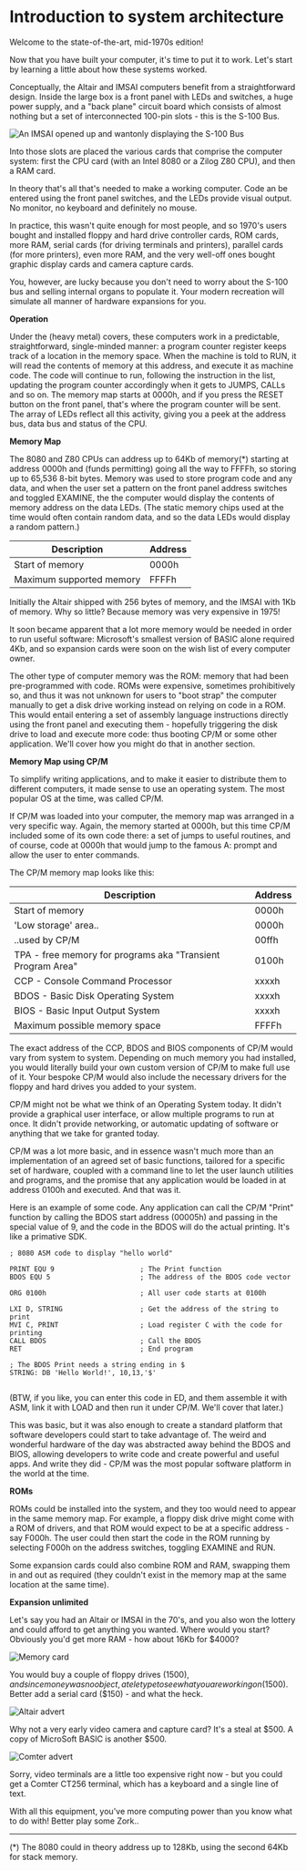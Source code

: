 # Introduction to system architecture

Welcome to the state-of-the-art, mid-1970s edition!

Now that you have built your computer, it's time to put it to work. Let's start by learning a little about how these systems worked.

Conceptually, the Altair and IMSAI computers benefit from a straightforward design. Inside the large box is a front panel with LEDs and switches, a huge power supply, and a "back plane" circuit board which consists of almost nothing but a set of interconnected 100-pin slots - this is the S-100 Bus.

![An IMSAI opened up and wantonly displaying the S-100 Bus](images/imsai-bus.png)

Into those slots are placed the various cards that comprise the computer system: first the CPU card (with an Intel 8080 or a Zilog Z80 CPU), and then a RAM card.

In theory that's all that's needed to make a working computer. Code an be entered using the front panel switches, and the LEDs provide visual output. No monitor, no keyboard and definitely no mouse.

 In practice, this wasn't quite enough for most people, and so 1970's users bought and installed floppy and hard drive controller cards, ROM cards, more RAM, serial cards (for driving terminals and printers), parallel cards (for more printers), even more RAM, and the very well-off ones bought graphic display cards and camera capture cards.

You, however, are lucky because you don't need to worry about the S-100 bus and selling internal organs to populate it. Your modern recreation will simulate all manner of hardware expansions for you.

**Operation**

Under the (heavy metal) covers, these computers work in a predictable, straightforward, single-minded manner: a program counter register keeps track of a location in the memory space. When the machine is told to RUN, it will read the contents of memory at this address, and execute it as machine code. The code will continue to run, following the instruction in the list, updating the program counter accordingly when it gets to JUMPS, CALLs and so on. The memory map starts at 0000h, and if you press the RESET button on the front panel, that's where the program counter will be sent. The array of LEDs reflect all this activity, giving you a peek at the address bus, data bus and status of the CPU. 

**Memory Map**

The 8080 and Z80 CPUs can address up to 64Kb of memory(*) starting at address 0000h and (funds permitting) going all the way to FFFFh, so storing up to 65,536 8-bit bytes. Memory was used to store program code and any data, and when the user set a pattern on the front panel address switches and toggled EXAMINE, the the computer would display the contents of memory address on the data LEDs. (The static memory chips used at the time would often contain random data, and so the data LEDs would display a random pattern.)

| Description     | Address |
|-----------------|---------|
| Start of memory | 0000h |
| Maximum supported memory   | FFFFh |

Initially the Altair shipped with 256 bytes of memory, and the IMSAI with 1Kb of memory. Why so little? Because memory was very expensive in 1975!

It soon became apparent that a lot more memory would be needed in order to run useful software: Microsoft's smallest version of BASIC alone required 4Kb, and so expansion cards were soon on the wish list of every computer owner.

The other type of computer memory was the ROM: memory that had been pre-programmed with code. ROMs were expensive, sometimes prohibitively so, and thus it was not unknown for users to "boot strap" the computer manually to get a disk drive working instead on relying on code in a ROM. This would entail entering a set of assembly language instructions directly using the front panel and executing them - hopefully triggering the disk drive to load and execute more code: thus booting CP/M or some other application. We'll cover how you might do that in another section.

**Memory Map using CP/M**

To simplify writing applications, and to make it easier to distribute them to different computers, it made sense to use an operating system. The most popular OS at the time, was called CP/M.

If CP/M was loaded into your computer, the memory map was arranged in a very specific way. Again, the memory started at 0000h, but this time CP/M included some of its own code there: a set of jumps to useful routines, and of course, code at 0000h that would jump to the famous A: prompt and allow the user to enter commands.

The CP/M memory map looks like this:

| Description                       | Address |
|-----------------------------------|---------|
| Start of memory                   | 0000h   |
| 'Low storage' area..                   | 0000h |
| ..used by CP/M                     | 00ffh  |
| TPA - free memory for programs aka "Transient Program Area" | 0100h   |
| CCP - Console Command Processor        | xxxxh |
| BDOS - Basic Disk Operating System                              |xxxxh|
| BIOS - Basic Input Output System                             |xxxxh|
| Maximum possible memory space      | FFFFh   |

The exact address of the CCP, BDOS and BIOS components of CP/M would vary from system to system. Depending on much memory you had installed, you would literally build your own custom version of CP/M to make full use of it. Your bespoke CP/M would also include the necessary drivers for the floppy and hard drives you added to your system.

CP/M might not be what we think of an Operating System today. It didn't provide a graphical user interface, or allow multiple programs to run at once. It didn't provide networking, or automatic updating of software or anything that we take for granted today.

CP/M was a lot more basic, and in essence wasn't much more than an implementation of an agreed set of basic functions, tailored for a specific set of hardware, coupled with a command line to let the user launch utilities and programs, and the promise that any application would be loaded in at address 0100h and executed. And that was it.

Here is an example of some code. Any application can call the CP/M "Print" function by calling the BDOS start address (00005h) and passing in the special value of 9, and the code in the BDOS will do the actual printing. It's like a primative SDK.

```ASM
; 8080 ASM code to display "hello world"

PRINT EQU 9                     ; The Print function
BDOS EQU 5                      ; The address of the BDOS code vector

ORG 0100h                       ; All user code starts at 0100h

LXI D, STRING                   ; Get the address of the string to print
MVI C, PRINT                    ; Load register C with the code for printing
CALL BDOS                       ; Call the BDOS
RET                             ; End program

; The BDOS Print needs a string ending in $
STRING: DB 'Hello World!', 10,13,'$'    
                                        
```

(BTW, if you like, you can enter this code in ED, and them assemble it with ASM, link it with LOAD and then run it under CP/M. We'll cover that later.)

This was basic, but it was also enough to create a standard platform that software developers could start to take advantage of. The weird and wonderful hardware of the day was abstracted away behind the BDOS and BIOS, allowing developers to write code and create powerful and useful apps. And write they did - CP/M was the most popular software platform in the world at the time.


**ROMs**

ROMs could be installed into the system, and they too would need to appear in the same memory map. For example, a floppy disk drive might come with a ROM of drivers, and that ROM would expect to be at a specific address - say F000h. The user could then start the code in the ROM running by selecting F000h on the address switches, toggling EXAMINE and RUN.

Some expansion cards could also combine ROM and RAM, swapping them in and out as required (they couldn't exist in the memory map at the same location at the same time).


**Expansion unlimited**


Let's say you had an Altair or IMSAI in the 70's, and you also won the lottery and could afford to get anything you wanted. Where would you start? Obviously you'd get more RAM - how about 16Kb for $4000? 

![Memory card](images/memory-card.jpg)

You would buy a couple of floppy drives ($1500), and since money was no object, a teletype to see what you are working on ($1500). Better add a serial card ($150) - and what the heck. 

![Altair advert](images/altair-advert.jpg)

Why not a very early video camera and capture card? It's a steal at $500. A copy of MicroSoft BASIC is another $500. 

![Comter advert](images/comter.jpg)

Sorry, video terminals are a little too expensive right now - but you could get a Comter CT256 terminal, which has a keyboard and a single line of text.

With all this equipment, you've more computing power than you know what to do with! Better play some Zork..

---

(*) The 8080 could in theory address up to 128Kb, using the second 64Kb for stack memory.

